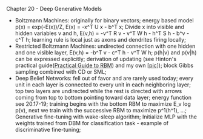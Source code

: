 Chapter 20 - Deep Generative Models
- Boltzmann Machines: originally for binary vectors; energy based model p(x) = exp(-E(x))/Z, E(x) = -x^T U x - b^T x; Divide x into visible and hidden variables v and h, E(v,h) = -v^T R v - v^T W h - h^T S h - b^v - c^T h; learning rule is local just as axons and dendrites firing locally;
- Restricted Boltzmann Machines: undirected connection with one hidden and one visible layer, E(v,h) = -b^T v - c^T h - v^T W h; p(h|v) and p(v|h) can be expressed explicitly; derivation of updating (see Hinton's practical guide([Practical Guide to RBM](http://www.cs.toronto.edu/~hinton/absps/guideTR.pdf)) and my own [[pic](https://github.com/yufengm/Papers/edit/master/reviews/rbm_derivation.jpg)]); block Gibbs sampling combined with CD or SML;
- Deep Belief Networks: fell out of favor and are rarely used today; every unit in each layer is connected to every unit in each neighboring layer; top two layers are undirected while the rest is directed with arrows coming from top to bottom pointing toward data layer; energy function see 20.17-19; training begins with the bottom RBM to maximize E_v log p(v), next we train with the successive RBM to maximize p^1(h^1), ...; Generative fine-tuning with wake-sleep algorithm; Initialize MLP with the weights trained from DBM for classification task - example of discriminative fine-tuning;
